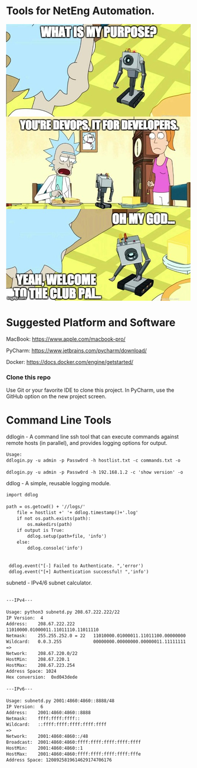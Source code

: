 # Tools for NetEng Automation.

![screenshot](devops.jpg)

# Suggested Platform and Software  

MacBook:
https://www.apple.com/macbook-pro/

PyCharm:
https://www.jetbrains.com/pycharm/download/

Docker:
https://docs.docker.com/engine/getstarted/

### Clone this repo

Use Git or your favorite IDE to clone this project. In PyCharm, use the GitHub option on the new project screen.          
 

# Command Line Tools  
ddlogin - A command line ssh tool that can execute commands against remote hosts (in parallel), and provides logging options for output.   
```
Usage:
ddlogin.py -u admin -p Passw0rd -h hostlist.txt -c commands.txt -o

ddlogin.py -u admin -p Passw0rd -h 192.168.1.2 -c 'show version' -o
```
ddlog - A simple, reusable logging module.   

```
import ddlog

path = os.getcwd() + '//logs/'
    file = hostlist +' '+ ddlog.timestamp()+'.log'
    if not os.path.exists(path):
        os.makedirs(path)
    if output is True:
        ddlog.setup(path+file, 'info')
    else:
        ddlog.console('info')

 
 ddlog.event("[-] Failed to Authenticate. ",'error')
 ddlog.event("[+] Authentication successful! ",'info')
```

subnetd - IPv4/6 subnet calculator.

```

---IPv4---

Usage: python3 subnetd.py 208.67.222.222/22
IP Version:  4
Address:    208.67.222.222          11010000.01000011.11011110.11011110
Netmask:    255.255.252.0 = 22   11010000.01000011.11011100.00000000
Wildcard:   0.0.3.255            00000000.00000000.00000011.11111111
=>
Network:    208.67.220.0/22
HostMin:    208.67.220.1
HostMax:    208.67.223.254
Address Space: 1024
Hex conversion:  0xd043dede

---IPv6---

Usage: subnetd.py 2001:4860:4860::8888/48
IP Version:  6
Address:    2001:4860:4860::8888
Netmask:    ffff:ffff:ffff::
Wildcard:   ::ffff:ffff:ffff:ffff:ffff
=>
Network:    2001:4860:4860::/48
Broadcast:  2001:4860:4860:ffff:ffff:ffff:ffff:ffff
HostMin:    2001:4860:4860::1
HostMax:    2001:4860:4860:ffff:ffff:ffff:ffff:fffe
Address Space: 1208925819614629174706176

```
